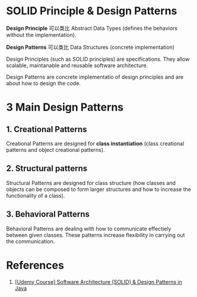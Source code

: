 # SOLID Principle & Design Patterns

**Design Principle** 可以类比 Abstract Data Types (defines the behaviors without the implementation). 

**Design Patterns** 可以类比 Data Structures (concrete implementation)

Design Principles (such as SOLID principles) are specifications. They allow scalable, maintanable and reusable software architecture.

Design Patterns are concrete implementatio of design principles and are about how to design the code.


# 3 Main Design Patterns

## 1. Creational Patterns

Creational Patterns are designed for **class instantiation** (class creational patterns and object creational patterns).

## 2. Structural patterns

Structural Patterns are designed for class structure (how classes and objects can be composed to form larger structures and how to increase the functionality of a class).

## 3. Behavioral Patterns

Behavioral Patterns are dealing with how to communicate effectiely between given classes. These patterns increase flexibility in carrying out the communication.


# References

1. [[Udemy Course] Software Architecture (SOLID) & Design Patterns in Java](https://www.udemy.com/course/basics-of-software-architecture-design-in-java/)

